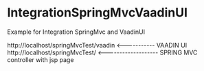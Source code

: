 # IntegrationSpringMvcVaadinUI
Example for Integration SpringMvc and VaadinUI

http://localhost/springMvcTest/vaadin <----------- VAADIN UI<br>
http://localhost/springMvcTest/ <------------------- SPRING MVC controller with jsp page<br>
